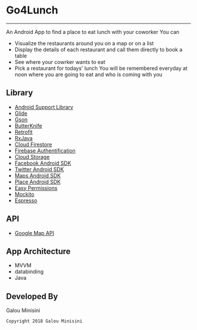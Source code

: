 # Go4Lunch
-------------
An Android App to find a place to eat lunch with your coworker
You can 
* Visualize the restaurants around you on a map or on a list
* Display the details of each restaurant and call them directly to book a table
* See where your cowrker wants to eat
* Pick a restaurant for todays' lunch
You will be remembered everyday at noon where you are going to eat and who is coming with you

## Library
* [Android Support Library](https://developer.android.com/topic/libraries/support-library/)
* [Glide](https://github.com/bumptech/glide/)
* [Gson](https://github.com/google/gson/)
* [ButterKnife](https://jakewharton.github.io/butterknife/)
* [Retrofit](https://square.github.io/retrofit/)
* [RxJava](https://github.com/ReactiveX/RxJava)
* [Cloud Firestore](https://firebase.google.com/docs/firestore)
* [Firebase Authentification](https://firebase.google.com/docs/auth)
* [Cloud Storage](https://firebase.google.com/docs/storage)
* [Facebook Android SDK](https://developers.facebook.com/docs/android/)
* [Twitter Android SDK](https://developer.twitter.com/en/docs/developer-utilities/twitter-libraries)
* [Maps Android SDK](https://developers.google.com/maps/documentation/android-sdk/intro)
* [Place Android SDK](https://developers.google.com/places/android-sdk/intro)
* [Easy Permissions](https://github.com/googlesamples/easypermissions)
* [Mockito](https://site.mockito.org/)
* [Espresso](https://developer.android.com/training/testing/espresso)

## API
* [Google Map API](https://maps.googleapis.com)

## App Architecture
* MVVM
* databinding
* Java

## Developed By

Galou Minisini

    Copyright 2018 Galou Minisini

